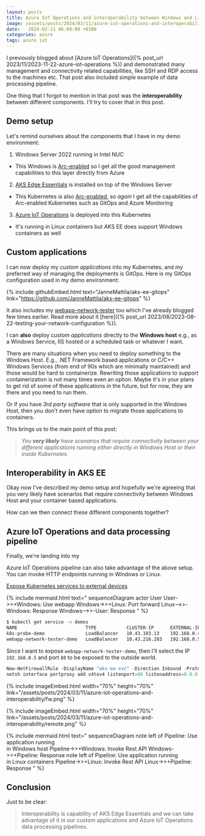 ```yaml
---
layout: posts
title: Azure IoT Operations and interoperability between Windows and Linux
image: /assets/posts/2024/03/11/azure-iot-operations-and-interoperability/http-paths.png
date:   2024-03-11 06:00:00 +0300
categories: azure
tags: azure iot
---
```

I previously blogged about 
[Azure IoT Operations]({% post_url 2023/11/2023-11-22-azure-iot-operations %})
and demonstrated many management and connectivity related capabilities,
like SSH and RDP access to the machines etc.
That post also included simple example of data processing pipeline.

One thing that I forgot to mention in that post was the **interoperability**
between different components.
I'll try to cover that in this post.

## Demo setup

Let's remind ourselves about the components that I have in my demo environment:

1. Windows Server 2022 running in Intel NUC
- This Windows is [Arc-enabled](https://learn.microsoft.com/en-us/azure/azure-arc/servers/overview) so I get all the good management capabilities to this layer directly from Azure
2. [AKS Edge Essentials](https://learn.microsoft.com/en-us/azure/aks/hybrid/aks-edge-overview) is installed on top of the Windows Server
 - This Kubernetes is also [Arc-enabled](https://learn.microsoft.com/en-us/azure/azure-arc/kubernetes/overview), so _again_ I get all the capabilities of Arc-enabled Kubernetes such as GitOps and Azure Monitoring
3. [Azure IoT Operations](https://learn.microsoft.com/en-us/azure/iot-operations/get-started/overview-iot-operations) is deployed into this Kubernetes
 - It's running in Linux containers but AKS EE does support Windows containers as well

## Custom applications

I can now deploy my _custom applications_ into my  Kubernetes, and
my preferred way of managing the deployments is GitOps.
Here is my GitOps configuration used in my demo environment:

{% include githubEmbed.html text="JanneMattila/aks-ee-gitops" link="https://github.com/JanneMattila/aks-ee-gitops" %}

It also includes my [webapp-network-tester](https://github.com/JanneMattila/webapp-network-tester)
too which I've already blogged few times earlier. Read more about it
[here]({% post_url 2023/08/2023-08-22-testing-your-network-configuration %}). 

I can **also** deploy _custom applications_ directly to the **Windows host**
e.g., as a Windows Service, IIS hosted or a scheduled task or whatever I want.

There are many situations when you need to deploy something to the Windows Host.
E.g., .NET Framework based applications or C/C++ 
Windows Services (from end of 90s which are minimally maintained)
and those would be hard to containerize.
Rewriting those applications to support containerization is not many times even an option.
Maybe it's in your plans to get rid of some of these applications in the future,
but for now, they are there and you need to run them.

Or if you have _3rd party software_ that is only supported in the Windows Host,
then you don't even have option to migrate those applications to containers.

This brings us to the main point of this post:

> _You **very likely** have scenarios that require connectivity between your different applications_
> _running either directly in Windows Host or then inside Kubernetes._

## Interoperability in AKS EE

Okay now I've described my demo setup and hopefully we're agreeing that
you very likely have scenarios that require connectivity between Windows Host and your
container based applications.

How can we then connect these different components together?

## Azure IoT Operations and data processing pipeline

Finally, we're landing into my 


Azure IoT Operations pipeline can also take advantage of the above setup.
You can invoke HTTP endpoints running in Windows or Linux.

[Expose Kubernetes services to external devices](https://learn.microsoft.com/en-us/azure/aks/hybrid/aks-edge-howto-expose-service)

{% include mermaid.html text="
sequenceDiagram
    actor User
    User->>+Windows: Use webapp
    Windows->>+Linux: Port forward
    Linux-->>-Windows: Response
    Windows-->>-User: Response
" %}

```bash
$ kubectl get service -n demos
NAME                         TYPE           CLUSTER-IP      EXTERNAL-IP   PORT(S)        AGE
k8s-probe-demo               LoadBalancer   10.43.103.13    192.168.0.4   80:31902/TCP   105d
webapp-network-tester-demo   LoadBalancer   10.43.216.203   192.168.0.5   80:31379/TCP   105d
```

Since I want to expose `webapp-network-tester-demo`, then I'll select the IP `192.168.0.5` and port `80` to be exposed to the outside world.

```powershell
New-NetFirewallRule -DisplayName "aks-ee-svc" -Direction Inbound -Protocol TCP -LocalPort 80,443 -Action Allow
netsh interface portproxy add v4tov4 listenport=80 listenaddress=0.0.0.0 connectport=80 connectaddress=192.168.0.5
```

{% include imageEmbed.html width="70%" height="70%" link="/assets/posts/2024/03/11/azure-iot-operations-and-interoperability/fw.png" %}

{% include imageEmbed.html width="70%" height="70%" link="/assets/posts/2024/03/11/azure-iot-operations-and-interoperability/remote.png" %}

{% include mermaid.html text="
sequenceDiagram
    note left of Pipeline: Use application running<br/>in Windows host
    Pipeline->>+Windows: Invoke Rest API
    Windows->>+Pipeline: Response
    note left of Pipeline: Use application running<br/>in Linux containers
    Pipeline->>+Linux: Invoke Rest API
    Linux->>+Pipeline: Response
" %}

## Conclusion

Just to be clear:

> Interoperability is capability of AKS Edge Essentials and
> we can take advantage of it in our custom applications and
> Azure IoT Operations data processing pipelines.
